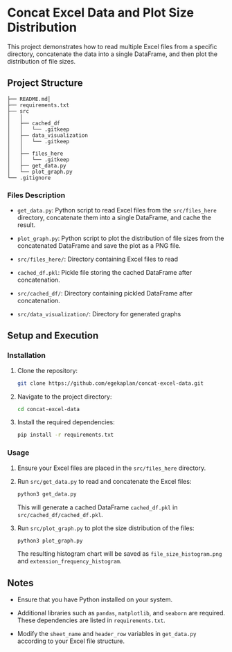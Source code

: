 # Concat Excel Data and Plot Size Distribution

This project demonstrates how to read multiple Excel files from a specific directory, concatenate the data into a single DataFrame, and then plot the distribution of file sizes.

## Project Structure

```
├── README.md│   
├── requirements.txt
├── src
│   │   
│   ├── cached_df
│   │   └── .gitkeep
│   ├── data_visualization
│   │   └── .gitkeep
│   │   
│   ├── files_here
│   │   └── .gitkeep
│   ├── get_data.py
│   └── plot_graph.py
└── .gitignore
```

### Files Description

- `get_data.py`: Python script to read Excel files from the `src/files_here` directory, concatenate them into a single DataFrame, and cache the result.

- `plot_graph.py`: Python script to plot the distribution of file sizes from the concatenated DataFrame and save the plot as a PNG file.

- `src/files_here/`: Directory containing Excel files to read

- `cached_df.pkl`: Pickle file storing the cached DataFrame after concatenation.

- `src/cached_df/`: Directory containing pickled DataFrame after concatenation.

- `src/data_visualization/`: Directory for generated graphs

## Setup and Execution

### Installation

1. Clone the repository:
   ```bash
   git clone https://github.com/egekaplan/concat-excel-data.git
   ```

2. Navigate to the project directory:
   ```bash
   cd concat-excel-data
   ```

3. Install the required dependencies:
   ```bash
   pip install -r requirements.txt
   ```

### Usage

1. Ensure your Excel files are placed in the `src/files_here` directory.

2. Run `src/get_data.py` to read and concatenate the Excel files:
   ```bash
   python3 get_data.py
   ```

   This will generate a cached DataFrame `cached_df.pkl` in `src/cached_df/cached_df.pkl`.

3. Run `src/plot_graph.py` to plot the size distribution of the files:
   ```bash
   python3 plot_graph.py
   ```

   The resulting histogram chart will be saved as `file_size_histogram.png` and `extension_frequency_histogram`.

## Notes

- Ensure that you have Python installed on your system.

- Additional libraries such as `pandas`, `matplotlib`, and `seaborn` are required. These dependencies are listed in `requirements.txt`.

- Modify the `sheet_name` and `header_row` variables in `get_data.py` according to your Excel file structure.
